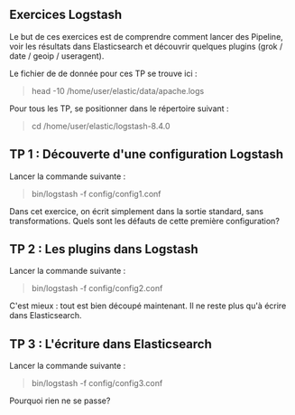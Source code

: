 
## Exercices Logstash
Le but de ces exercices est de comprendre comment lancer des Pipeline, voir les résultats dans Elasticsearch et découvrir quelques plugins (grok / date / geoip / useragent).

Le fichier de de donnée pour ces TP se trouve ici :
> head -10 /home/user/elastic/data/apache.logs

Pour tous les TP, se positionner dans le répertoire suivant :
> cd /home/user/elastic/logstash-8.4.0

## TP 1 : Découverte d'une configuration Logstash
Lancer la commande suivante :
> bin/logstash -f config/config1.conf

Dans cet exercice, on écrit simplement dans la sortie standard, sans transformations. Quels sont les défauts de cette première configuration?

## TP 2 : Les plugins dans Logstash
Lancer la commande suivante :
> bin/logstash -f config/config2.conf

C'est mieux : tout est bien découpé maintenant. Il ne reste plus qu'à écrire dans Elasticsearch.

## TP 3 : L'écriture dans Elasticsearch
Lancer la commande suivante :
> bin/logstash -f config/config3.conf

Pourquoi rien ne se passe?